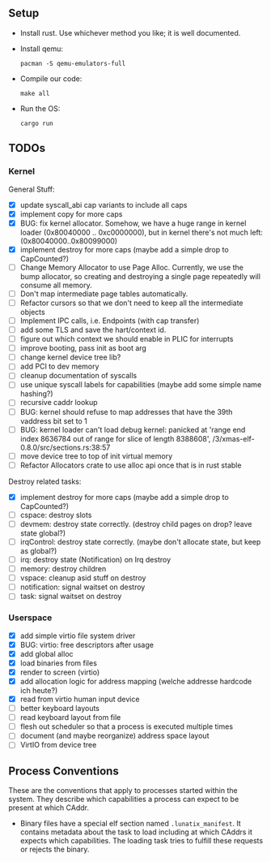 ## Setup

- Install rust. Use whichever method you like; it is well documented.

- Install qemu:
  ```shell
  pacman -S qemu-emulators-full
  ```

- Compile our code:
  ```shell
  make all
  ```

- Run the OS:
  ```shell
  cargo run
  ```

## TODOs

### Kernel

General Stuff:
- [x] update syscall_abi cap variants to include all caps
- [x] implement copy for more caps
- [x] BUG: fix kernel allocator. Somehow, we have a huge range in kernel loader (0x80040000 .. 0xc0000000), but in kernel there's not much left: (0x80040000..0x80099000)
- [x] implement destroy for more caps (maybe add a simple drop to CapCounted?)
- [ ] Change Memory Allocator to use Page Alloc.
      Currently, we use the bump allocator, so creating and destroying a single page repeatedly will consume all memory.
- [ ] Don't map intermediate page tables automatically.
- [ ] Refactor cursors so that we don't need to keep all the intermediate objects
- [ ] Implement IPC calls, i.e. Endpoints (with cap transfer)
- [ ] add some TLS and save the hart/context id.
- [ ] figure out which context we should enable in PLIC for interrupts
- [ ] improve booting, pass init as boot arg
- [ ] change kernel device tree lib?
- [ ] add PCI to dev memory
- [ ] cleanup documentation of syscalls
- [ ] use unique syscall labels for capabilities (maybe add some simple name hashing?)
- [ ] recursive caddr lookup
- [ ] BUG: kernel should refuse to map addresses that have the 39th vaddress bit set to 1
- [ ] BUG: kernel loader can't load debug kernel: panicked at 'range end index 8636784 out of range for slice of length 8388608', /3/xmas-elf-0.8.0/src/sections.rs:38:57
- [ ] move device tree to top of init virtual memory
- [ ] Refactor Allocators crate to use alloc api once that is in rust stable

Destroy related tasks:
- [x] implement destroy for more caps (maybe add a simple drop to CapCounted?)
- [ ] cspace: destroy slots
- [ ] devmem: destroy state correctly. (destroy child pages on drop? leave state global?)
- [ ] irqControl: destroy state correctly. (maybe don't allocate state, but keep as global?)
- [ ] irq: destroy state (Notification) on Irq destroy
- [ ] memory: destroy children
- [ ] vspace: cleanup asid stuff on destroy
- [ ] notification: signal waitset on destroy
- [ ] task: signal waitset on destroy

### Userspace
- [x] add simple virtio file system driver
- [x] BUG: virtio: free descriptors after usage
- [x] add global alloc
- [x] load binaries from files
- [x] render to screen (virtio)
- [x] add allocation logic for address mapping (welche addresse hardcode ich heute?)
- [x] read from virtio human input device
- [ ] better keyboard layouts
- [ ] read keyboard layout from file
- [ ] flesh out scheduler so that a process is executed multiple times
- [ ] document (and maybe reorganize) address space layout
- [ ] VirtIO from device tree

## Process Conventions

These are the conventions that apply to processes started within the system.
They describe which capabilities a process can expect to be present at which CAddr.

- Binary files have a special elf section named `.lunatix_manifest`.
  It contains metadata about the task to load including at which CAddrs it expects which capabilities.
  The loading task tries to fulfill these requests or rejects the binary.
